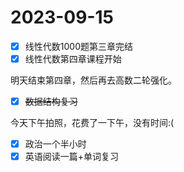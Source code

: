 # 2023-09-15

* [X] 线性代数1000题第三章完结
* [X] 线性代数第四章课程开始

明天结束第四章，然后再去高数二轮强化。

* [X] ~~数据结构复习~~

今天下午拍照，花费了一下午，没有时间:(

* [X] 政治一个半小时
* [X] 英语阅读一篇+单词复习
